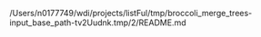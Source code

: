 /Users/n0177749/wdi/projects/listFul/tmp/broccoli_merge_trees-input_base_path-tv2Uudnk.tmp/2/README.md